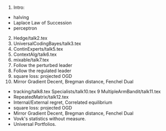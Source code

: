 1. Intro:
 * halving
 * Laplace Law of Succession
 * perceptron
2. Hedge/talk2.tex
3. UniversalCodingBayes/talk3.tex
4. ContinExperts/talk5.tex
5. ContextAlg/talk6.tex
6. mixable/talk7.tex
7. Follow the perturbed leader
8. Follow the regulated leader
8. square loss: projected OGD
9. Mirror Gradient Decent, Bregman distance, Fenchel Dual



* tracking/talk8.tex
 Specialists/talk10.tex
9 MultipleArmBandit/talk11.tex
* RepeatedMatrix/talk12.tex
* Internal/External regret, Correlated equilibrium
* square loss: projected OGD
* Mirror Gradient Decent, Bregman distance, Fenchel Dual
* Vovk's statistics without measure.
* Universal Portfolios.
